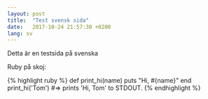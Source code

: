 ```yaml
---
layout: post
title:  "Test svensk sida"
date:   2017-10-24 21:57:30 +0200
lang: sv
---
```

Detta är en testsida på svenska

Ruby på skoj:

{% highlight ruby %}
def print_hi(name)
  puts "Hi, #{name}"
end
print_hi('Tom')
#=> prints 'Hi, Tom' to STDOUT.
{% endhighlight %}
